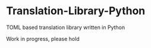 # Translation-Library-Python
TOML based translation library written in Python

Work in progress, please hold
